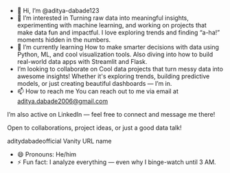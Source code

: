- 👋 Hi, I’m @aditya-dabade123
- 👀 I’m interested in Turning raw data into meaningful insights, experimenting with machine learning, and working on projects that make data fun and impactful. I love exploring trends and finding “a-ha!” moments hidden in the numbers.
- 🌱 I’m currently learning How to make smarter decisions with data using Python, ML, and cool visualization tools. Also diving into how to build real-world data apps with Streamlit and Flask.
-  I’m looking to collaborate on Cool data projects that turn messy data into awesome insights! Whether it's exploring trends, building predictive models, or just creating beautiful dashboards — I’m in.
- 📫 How to reach me You can reach out to me via email at aditya.dabade2006@gmail.com

I’m also active on LinkedIn — feel free to connect and message me there!

Open to collaborations, project ideas, or just a good data talk!


aditydabadeofficial
Vanity URL name

- 😄 Pronouns: He/him
- ⚡ Fun fact: I analyze everything — even why I binge-watch until 3 AM.

<!---
aditya-dabade123/aditya-dabade123 is a ✨ special ✨ repository because its `README.md` (this file) appears on your GitHub profile.
You can click the Preview link to take a look at your changes.
--->
